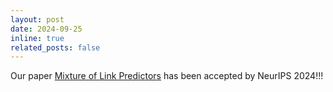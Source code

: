 ```yaml
---
layout: post
date: 2024-09-25
inline: true
related_posts: false
---
```


Our paper [Mixture of Link Predictors](https://arxiv.org/pdf/2402.08583) has been accepted by NeurIPS 2024!!! 
